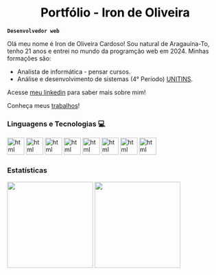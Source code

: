 <div >

<h1 style="color: black; text-align:center;">Portfólio - Iron de Oliveira</h1> 

</div>

**`Desenvolvedor web`**

Olá meu nome é Iron de Oliveira Cardoso! Sou natural de Aragauína-To, tenho 21 anos e entrei no mundo da programção web em 2024. Minhas formações são:

- Analista de informática - pensar cursos.
- Análise e desenvolvimento de sistemas (4° Período) [UNITINS](https://www.unitins.br/nPortal/).

Acesse [meu linkedin](https://www.linkedin.com/in/iron-de-oliveira/)  para saber mais sobre mim! 

Conheça meus [trabalhos](https;//)!


### Linguagens e Tecnologias 💻

<div>
<img
    alig="left"
    alt="html"
    title="HTML"
    width="40px"
    src="https://cdn.jsdelivr.net/gh/devicons/devicon@latest/icons/html5/html5-original-wordmark.svg"
 />
 <img
    alig="left"
    alt="html"
    title="CSS"
    width="40px" 
    src="https://cdn.jsdelivr.net/gh/devicons/devicon@latest/icons/css3/css3-original-wordmark.svg" 
/>
 <img
    alig="left"
    alt="html"
    title="JavaScript"
    width="40px" 
    src="https://cdn.jsdelivr.net/gh/devicons/devicon@latest/icons/javascript/javascript-original.svg" 
/>
 <img
    alig="left"
    alt="html"
    title="Python"
    width="40px" 
    src="https://cdn.jsdelivr.net/gh/devicons/devicon@latest/icons/python/python-original.svg" 
/>
 <img
    alig="left"
    alt="html"
    title="MySQL"
    width="40px" 
    background="withe"
    src="https://cdn.jsdelivr.net/gh/devicons/devicon@latest/icons/mysql/mysql-original.svg" 
/>
 <img
    alig="left"
    alt="html"
    title="Tailwind"
    width="40px" 
    src="https://cdn.jsdelivr.net/gh/devicons/devicon@latest/icons/tailwindcss/tailwindcss-original.svg" 
/>
 <img
    alig="left"
    alt="html"
    title="Bootstrap"
    width="40px" 
    src="https://cdn.jsdelivr.net/gh/devicons/devicon@latest/icons/bootstrap/bootstrap-original.svg" 
/>
 <img
    alig="left"
    background-color="white 10px"
    alt="html"
    title="Flask"
    width="40px" 
    src="https://cdn.jsdelivr.net/gh/devicons/devicon@latest/icons/flask/flask-original.svg" 
/>

</div>

### Estatísticas
<img height="200px" src="https://github-redme-stats.vercel.app/api?username=Iron-de-Oliveira&show_icons=true&include_all_commits=true&locale=pt-br&theme=dark"/> 
<img height="200px" src=" https://github-redme-stats.vercel.app/api/top-langs?username=Iron-de-Oliveira&show_icons=true&locale=pt-br&include_all_commits=true&layout=compact&langs_count=9&theme=dark" />

